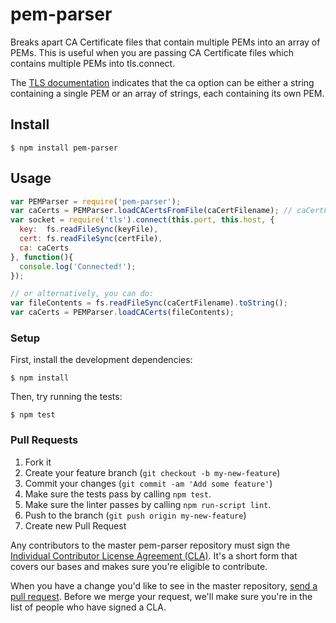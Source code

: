 pem-parser
==========
Breaks apart CA Certificate files that contain multiple PEMs into an array of PEMs. This is useful when you are passing CA Certificate files which contains multiple PEMs into tls.connect.

The [TLS documentation](http://nodejs.org/api/tls.html#tls_tls_connect_port_host_options_callback) indicates that the ca option can be either a string containing a single PEM or an array of strings, each containing its own PEM.

## Install

```
$ npm install pem-parser
```

## Usage

```js
var PEMParser = require('pem-parser');
var caCerts = PEMParser.loadCACertsFromFile(caCertFilename); // caCertFilename can contain multiple PEMs.
var socket = require('tls').connect(this.port, this.host, {
  key:  fs.readFileSync(keyFile),
  cert: fs.readFileSync(certFile),
  ca: caCerts
}, function(){
  console.log('Connected!');
});

// or alternatively, you can do:
var fileContents = fs.readFileSync(caCertFilename).toString();
var caCerts = PEMParser.loadCACerts(fileContents);
```

### Setup

First, install the development dependencies:

```
$ npm install
```

Then, try running the tests:

```
$ npm test
```

### Pull Requests

1. Fork it
2. Create your feature branch (`git checkout -b my-new-feature`)
3. Commit your changes (`git commit -am 'Add some feature'`)
4. Make sure the tests pass by calling `npm test`.
5. Make sure the linter passes by calling `npm run-script lint`.
6. Push to the branch (`git push origin my-new-feature`)
7. Create new Pull Request

Any contributors to the master pem-parser repository must sign the [Individual
Contributor License Agreement (CLA)][cla].  It's a short form that covers our
bases and makes sure you're eligible to contribute.

[cla]: https://spreadsheets.google.com/spreadsheet/viewform?formkey=dDViT2xzUHAwRkI3X3k5Z0lQM091OGc6MQ&ndplr=1

When you have a change you'd like to see in the master repository, [send a pull
request](https://github.com/square/pem-parser/pulls). Before we merge your
request, we'll make sure you're in the list of people who have signed a CLA.
